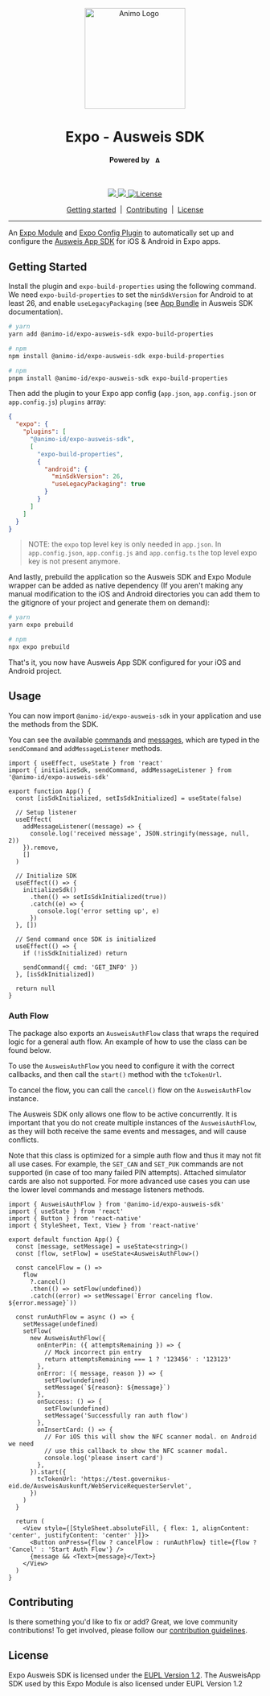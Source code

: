 <p align="center">
  <picture>
   <source media="(prefers-color-scheme: light)" srcset="https://res.cloudinary.com/animo-solutions/image/upload/v1656578320/animo-logo-light-no-text_ok9auy.svg">
   <source media="(prefers-color-scheme: dark)" srcset="https://res.cloudinary.com/animo-solutions/image/upload/v1656578320/animo-logo-dark-no-text_fqqdq9.svg">
   <img alt="Animo Logo" height="200px" />
  </picture>
</p>

<h1 align="center" ><b>Expo - Ausweis SDK</b></h1>

<h4 align="center">Powered by &nbsp; 
  <picture>
    <source media="(prefers-color-scheme: light)" srcset="https://res.cloudinary.com/animo-solutions/image/upload/v1656579715/animo-logo-light-text_cma2yo.svg">
    <source media="(prefers-color-scheme: dark)" srcset="https://res.cloudinary.com/animo-solutions/image/upload/v1656579715/animo-logo-dark-text_uccvqa.svg">
    <img alt="Animo Logo" height="12px" />
  </picture>
</h4><br>

<p align="center">
  <a href="https://typescriptlang.org">
    <img src="https://img.shields.io/badge/%3C%2F%3E-TypeScript-%230074c1.svg" />
  </a>
  <a href="https://www.npmjs.com/package/@animo-id/expo-ausweis-sdk">
    <img src="https://img.shields.io/npm/v/@animo-id/expo-ausweis-sdk" />
  </a>
  <a
    href="https://raw.githubusercontent.com/animo/expo-ausweis-sdk/main/LICENSE"
    ><img
      alt="License"
      src="https://img.shields.io/badge/License-EUPL%201.2-blue.svg"
  /></a>
</p>

<p align="center">
  <a href="#getting-started">Getting started</a> 
  &nbsp;|&nbsp;
  <a href="#contributing">Contributing</a> 
  &nbsp;|&nbsp;
  <a href="#contributing">License</a> 
</p>

---

An [Expo Module](https://docs.expo.dev/modules/overview/) and [Expo Config Plugin](https://docs.expo.dev/guides/config-plugins/) to automatically set up and configure the [Ausweis App SDK](https://www.ausweisapp.bund.de/sdk/intro.html) for iOS & Android in Expo apps.

## Getting Started

Install the plugin and `expo-build-properties` using the following command. We need `expo-build-properties` to set the `minSdkVersion` for Android to at least 26, and enable `useLegacyPackaging` (see [App Bundle](https://www.ausweisapp.bund.de/sdk/android.html#app-bundle) in Ausweis SDK documentation).

```sh
# yarn
yarn add @animo-id/expo-ausweis-sdk expo-build-properties

# npm
npm install @animo-id/expo-ausweis-sdk expo-build-properties

# npm
pnpm install @animo-id/expo-ausweis-sdk expo-build-properties
```

Then add the plugin to your Expo app config (`app.json`, `app.config.json` or `app.config.js`) `plugins` array:

```json
{
  "expo": {
    "plugins": [
      "@animo-id/expo-ausweis-sdk",
      [
        "expo-build-properties",
        {
          "android": {
            "minSdkVersion": 26,
            "useLegacyPackaging": true
          }
        }
      ]
    ]
  }
}
```

> NOTE: the `expo` top level key is only needed in `app.json`. In `app.config.json`, `app.config.js` and `app.config.ts` the top level expo key is not present anymore.

And lastly, prebuild the application so the Ausweis SDK and Expo Module wrapper can be added as native dependency (If you aren't making any manual modification to the iOS and Android directories you can add them to the gitignore of your project and generate them on demand):

```sh
# yarn
yarn expo prebuild

# npm
npx expo prebuild
```

That's it, you now have Ausweis App SDK configured for your iOS and Android project.

## Usage

You can now import `@animo-id/expo-ausweis-sdk` in your application and use the methods from the SDK. 

You can see the available [commands](https://www.ausweisapp.bund.de/sdk/commands.html#) and [messages](https://www.ausweisapp.bund.de/sdk/messages.html), which are typed in the `sendCommand` and `addMessageListener` methods.

```tsx
import { useEffect, useState } from 'react'
import { initializeSdk, sendCommand, addMessageListener } from '@animo-id/expo-ausweis-sdk'

export function App() {
  const [isSdkInitialized, setIsSdkInitialized] = useState(false)

  // Setup listener
  useEffect(
    addMessageListener((message) => {
      console.log('received message', JSON.stringify(message, null, 2))
    }).remove,
    []
  )

  // Initialize SDK
  useEffect(() => {
    initializeSdk()
      .then(() => setIsSdkInitialized(true))
      .catch((e) => {
        console.log('error setting up', e)
      })
  }, [])

  // Send command once SDK is initialized
  useEffect(() => {
    if (!isSdkInitialized) return

    sendCommand({ cmd: 'GET_INFO' })
  }, [isSdkInitialized])

  return null
}
```

### Auth Flow

The package also exports an `AusweisAuthFlow` class that wraps the required logic for a general auth flow. An example of how to use the class can be found below.

To use the `AusweisAuthFlow` you need to configure it with the correct callbacks, and then call the `start()` method with the `tcTokenUrl`.

To cancel the flow, you can call the `cancel()` flow on the `AusweisAuthFlow` instance.

The Ausweis SDK only allows one flow to be active concurrently. It is important that you do not create multiple instances of the `AusweisAuthFlow`, as they will both receive the same events and messages, and will cause conflicts.

Note that this class is optimized for a simple auth flow and thus it may not fit all use cases. For example, the `SET_CAN` and `SET_PUK` commands are not supported (in case of too many failed PIN attempts). Attached simulator cards are also not supported. For more advanced use cases you can use the lower level commands and message listeners methods.

```tsx
import { AusweisAuthFlow } from '@animo-id/expo-ausweis-sdk'
import { useState } from 'react'
import { Button } from 'react-native'
import { StyleSheet, Text, View } from 'react-native'

export default function App() {
  const [message, setMessage] = useState<string>()
  const [flow, setFlow] = useState<AusweisAuthFlow>()

  const cancelFlow = () =>
    flow
      ?.cancel()
      .then(() => setFlow(undefined))
      .catch((error) => setMessage(`Error canceling flow. ${error.message}`))

  const runAuthFlow = async () => {
    setMessage(undefined)
    setFlow(
      new AusweisAuthFlow({
        onEnterPin: ({ attemptsRemaining }) => {
          // Mock incorrect pin entry
          return attemptsRemaining === 1 ? '123456' : '123123'
        },
        onError: ({ message, reason }) => {
          setFlow(undefined)
          setMessage(`${reason}: ${message}`)
        },
        onSuccess: () => {
          setFlow(undefined)
          setMessage('Successfully ran auth flow')
        },
        onInsertCard: () => {
          // For iOS this will show the NFC scanner modal. on Android we need
          // use this callback to show the NFC scanner modal.
          console.log('please insert card')
        },
      }).start({
        tcTokenUrl: 'https://test.governikus-eid.de/AusweisAuskunft/WebServiceRequesterServlet',
      })
    )
  }

  return (
    <View style={[StyleSheet.absoluteFill, { flex: 1, alignContent: 'center', justifyContent: 'center' }]}>
      <Button onPress={flow ? cancelFlow : runAuthFlow} title={flow ? 'Cancel' : 'Start Auth Flow'} />
      {message && <Text>{message}</Text>}
    </View>
  )
}
```

## Contributing

Is there something you'd like to fix or add? Great, we love community contributions! To get involved, please follow our [contribution guidelines](./CONTRIBUTING.md).

## License

Expo Ausweis SDK is licensed under the [EUPL Version 1.2](./LICENSE). The AusweisApp SDK used by this Expo Module is also licensed under EUPL Version 1.2
